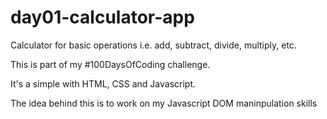 # day01-calculator-app
Calculator for basic operations i.e. add, subtract, divide, multiply, etc.

This is part of my #100DaysOfCoding challenge.

It's a simple with HTML, CSS and Javascript.

The idea behind this is to work on my Javascript DOM maninpulation skills
